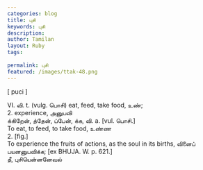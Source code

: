```yaml
---
categories: blog
title: புசி
keywords: புசி
description: 
author: Tamilan
layout: Ruby
tags: 
 
permalink: புசி
featured: /images/ttak-48.png
---
```

  
[ puci ]  
  
VI. வி. t. (vulg. பொசி) eat, feed, take food, உண்;  
2. experience, அனுபவி  
க்கிறேன், த்தேன், ப்பேன், க்க, வி. a. [vul. பொசி.]  
To eat, to feed, to take food, உண்ண  
2. [fig.]  
To experience the fruits of actions, as the soul in its births, வினைப் பயனனுபவிக்க; [ex BHUJA. W. p. 621.]  
தீ, புசியென்னனேவல்